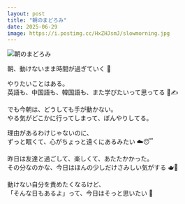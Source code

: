 ```yaml
---
layout: post
title: "朝のまどろみ"
date: 2025-06-29
image: https://i.postimg.cc/HxZHJsmJ/slowmorning.jpg
---
```


![朝のまどろみ](https://i.postimg.cc/HxZHJsmJ/slowmorning.jpg)

朝、動けないまま時間が過ぎていく 🫧

やりたいことはある。  
英語も、中国語も、韓国語も、また学びたいって思ってる 🌱✍️

でも今朝は、どうしても手が動かない。  
やる気がどこかに行ってしまって、ぼんやりしてる。

理由があるわけじゃないのに、  
ずっと眠くて、心がちょっと遠くにあるみたい ☁️😴

昨日は友達と過ごして、楽しくて、あたたかかった。  
その分なのかな、今日はほんの少しだけさみしい気がする 🫖🫶

動けない自分を責めたくなるけど、  
「そんな日もあるよ」って、今日はそっと思いたい 🌸
